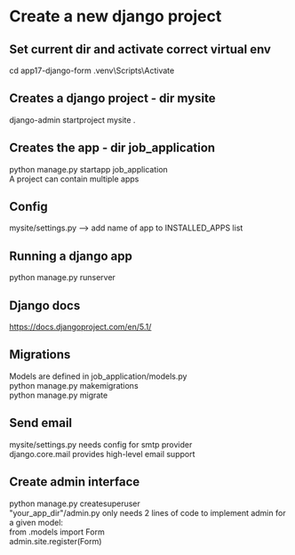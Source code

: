 # Create a new django project

## Set current dir and activate correct virtual env
cd app17-django-form
.venv\Scripts\Activate

## Creates a django project - dir mysite
django-admin startproject mysite .

## Creates the app - dir job_application
python manage.py startapp job_application \
A project can contain multiple apps

## Config
mysite/settings.py --> add name of app to INSTALLED_APPS list

## Running a django app
python manage.py runserver

## Django docs
https://docs.djangoproject.com/en/5.1/

## Migrations
Models are defined in job_application/models.py \
python manage.py makemigrations \
python manage.py migrate

## Send email
mysite/settings.py needs config for smtp provider \
django.core.mail provides high-level email support

## Create admin interface
python manage.py createsuperuser \
"your_app_dir"/admin.py only needs 2 lines of code to implement admin for a given model: \
from .models import Form \
admin.site.register(Form)